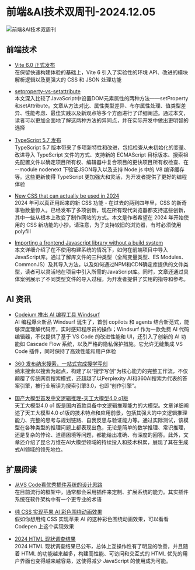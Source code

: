 # 前端&AI技术双周刊-2024.12.05

![前端&AI技术双周刊](https://gips0.baidu.com/it/u=498664265,1595811457&fm=3028&app=3028&f=PNG&fmt=auto&q=75&size=f1424_610)

## 前端技术
- [Vite 6.0 正式发布](https://cn.vite.dev/blog/announcing-vite6)
<br>在保留快速构建体验的基础上，Vite 6 引入了实验性的环境 API、改进的模块解析逻辑以及更强大的 CSS 和 JSON 处理功能

- [setproperty-vs-setattribute](https://jsdev.space/setproperty-vs-setattribute/)
<br>本文深入比较了JavaScript中设置DOM元素属性的两种方法——setProperty和setAttribute。文章从方法对比、属性类型差异、布尔属性处理、值类型差异、性能考虑、最佳实践以及新观点等多个方面进行了详细阐述。通过本文，读者可以更加全面地了解这两种方法的异同点，并在实际开发中做出更明智的选择

- [TypeScript 5.7 发布](https://devblogs.microsoft.com/typescript/announcing-typescript-5-7/)
<br>TypeScript 5.7 版本带来了多项新特性和改进，包括检查从未初始化的变量、改进导入 TypeScript 文件的方式、支持新的 ECMAScript 目标版本、搜索祖先配置文件以确定项目所有权、编辑器中复合项目的更快项目所有权检查、在 --module nodenext 下验证JSON导入以及支持 Node.js 中的 V8 编译缓存等。这些更新使得 TypeScript 更加强大和灵活，为开发者提供了更好的编程体验

- [New CSS that can actually be used in 2024](https://thomasorus.com/new-css-that-can-actually-be-used-in-2024.html)
<br>2024 年可以真正用起来的新 CSS 功能 - 在过去的两到四年里，CSS 的新奇事物数量惊人。已经发布了多项创新，现在所有现代浏览器都支持这些创新，其中一些从根本上改变了制作网站的方式。本文是作者希望在 2024 年开始使用的 CSS 新功能的小抄。请注意，为了支持较旧的浏览器，有时必须使用 polyfill

- [Importing a frontend Javascript library without a build system](https://jvns.ca/blog/2024/11/18/how-to-import-a-javascript-library/)
<br>本文详细介绍了在不使用构建系统的情况下，如何在前端项目中导入JavaScript库。通过了解库文件的三种类型（全局变量类型、ES Modules、CommonJS）及其导入方法，以及如何通过NPM和CDN确定库提供的文件类型，读者可以灵活地在项目中引入所需的JavaScript库。同时，文章还通过具体案例展示了不同类型文件的导入过程，为开发者提供了实用的指导和参考。

## AI 资讯
- [Codeium 推出 AI 编程工具 Windsurf](https://dev.to/dev_michael/why-windsurf-is-the-best-free-ai-code-editor-youve-never-heard-of-3ofj)
<br>AI 编程爆火新品 Windsurf 诞生了，首创 copilots 和 agents 结合新范式，能够深度理解代码库，实时感知程序员的操作；Windsurf 作为一款免费 AI 代码编辑器，不仅提供了基于 VS Code 的改进性能和 UI，还引入了创新的 AI 功能如 Cascade Flow 系统，以及严格的隐私保护措施。它允许无缝集成 VS Code 插件，同时保持了高效性能和用户体验

- [360 发布纳米搜索，一站式完成搜学写创](https://www.n.cn/)
<br>纳米搜索以搜索为起点，构建了以“搜学写创”为核心能力的完整工作流，不仅颠覆了传统网页搜索模式，还超越了以Perplexity AI和360AI搜索为代表的答案引擎，被行业解读为搜索引擎3.0，也即“创作引擎”。

- [国产大模型首发中文逻辑推理-天工大模型4.0 o1版](https://mp.weixin.qq.com/s/iJo7Pc648nvY21dW2-uEuQ)
<br>天工大模型4.0 o1 版是国内首款具备中文逻辑推理能力的大模型。文章详细阐述了天工大模型4.0 o1版的技术特点和应用前景，包括其强大的中文逻辑推理能力、完整的思考与规划链路、自我反思与验证能力等。通过实际测试，该模型在各种类型的推理问题上都表现出色，无论是简单的数学推理、常识推理，还是复杂的悖论、道德困境等问题，都能给出准确、有深度的回答。此外，文章还介绍了昆仑万维在AI大模型领域的持续投入和技术积累，展现了其在生成式AI领域的领先地位。


## 扩展阅读
- [从VS Code看优秀插件系统的设计思路](https://mp.weixin.qq.com/s/rf-onLvIVIFP6XGGuIVG9Q)
<br>在目前流行的框架中，通常都会采用插件来定制、扩展系统的能力。其实插件系统在软件架构中有一个更专业的术语

- [纯 CSS 实现苹果 AI 彩色围绕动画效果](https://codepen.io/thebabydino/pen/WNVPdJg)
<br>假如你想用纯 CSS 实现苹果 AI 的这种彩色围绕动画效果，可以看看 Codepen 上这个实现效果

- [2024 HTML 现状调查结果](https://2024.stateofhtml.com/zh-Hans/)
<br>2024 HTML 现状调查结果已公布，总体上互操作性有了明显的改善，并且随着 HTML 的功能越来越多，构建高性能、可访问和交互式的 HTML 优先的用户界面也变得越来越容易，这使得减少 JavaScript 的使用成为可能。
